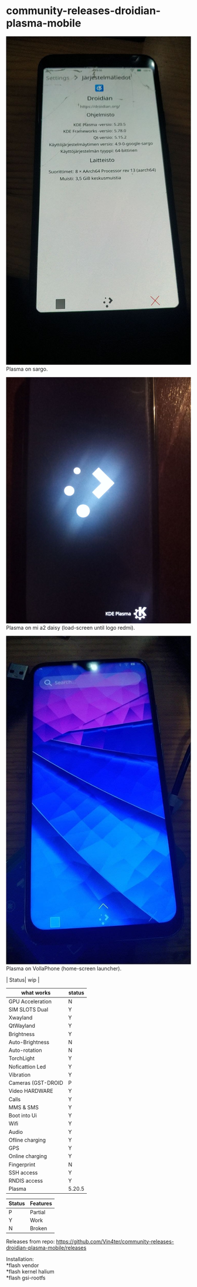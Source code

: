 # community-releases-droidian-plasma-mobile
![alt text](https://github.com/Vin4ter/community-releases-droidian-plasma-mobile/blob/main/photo5206667091074200319.jpg)
Plasma on sargo.                                                                                                      
                                                                                                      
                                                                                                                           
![alt text](https://github.com/Vin4ter/community-releases-droidian-plasma-mobile/blob/main/photo5206621122039232237.jpg)     
Plasma on mi a2 daisy (load-screen until logo redmi).                                                                                
                                                                                                                       
                                                                                                                                                        
                                                                                                                                                        
![alt text](https://github.com/Vin4ter/community-releases-droidian-plasma-mobile/blob/main/photo5766887944966223662.jpg)                 
Plasma on VollaPhone (home-screen launcher).                                                                         
                                                                       
                                                                                                                                              
                                                                                                                                              
| Status| wip | 


what works  | status |
| --- | --- |
| GPU Acceleration | N | - Broken hwcomposer use not supported gpu
| SIM SLOTS Dual| Y |
| Xwayland| Y |
| QtWayland| Y |
| Brightness | Y |
| Auto-Brightness | N |
| Auto-rotation | N |
| TorchLight | Y |
| Noficattion Led| Y |
| Vibration| Y |
| Cameras (GST-DROID| P |
| Video HARDWARE| Y |
| Calls| Y |
| MMS & SMS| Y |
| Boot into Ui| Y |
| Wifi| Y |
| Audio| Y 
| Ofline charging| Y |
| GPS| Y |
| Online charging| Y | 
| Fingerprint| N |
| SSH access| Y |   
| RNDIS access| Y | 
| Plasma| 5.20.5 | 

Status  | Features |
| --- | --- |
| P |  Partial |
| Y |  Work |
| N |  Broken |                                                                    
                                                                          

Releases from repo:
https://github.com/Vin4ter/community-releases-droidian-plasma-mobile/releases                                                                                                                                                        

Installation:                                                                                                                
*flash vendor                                         
*flash kernel halium                                      
*flash gsi-rootfs                                                       

